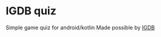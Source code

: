 # IGDB quiz
Simple game quiz for android/kotlin
Made possible by [IGDB](https://www.igdb.com/discover)
